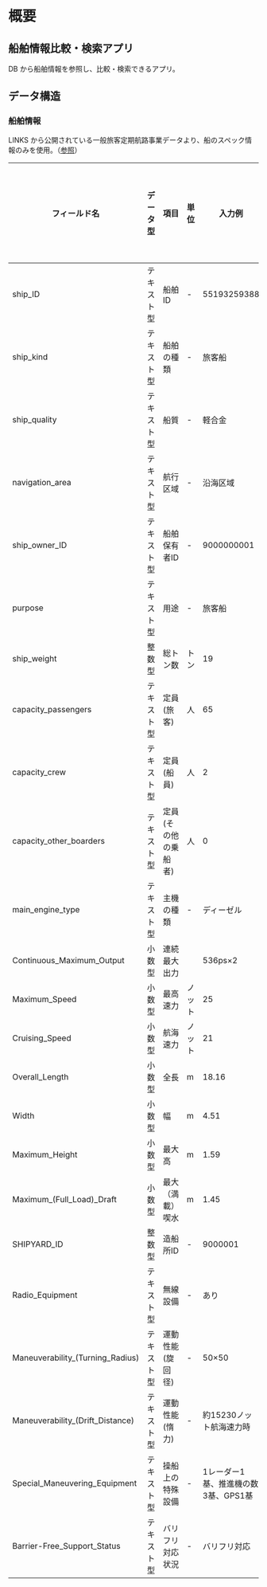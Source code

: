# 概要
## 船舶情報比較・検索アプリ
DB から船舶情報を参照し、比較・検索できるアプリ。

## データ構造
### 船舶情報
LINKS から公開されている一般旅客定期航路事業データより、船のスペック情報のみを使用。（[参照](https://docs.google.com/spreadsheets/d/1UQhn9uAUBD8RsCqH02kBl6HaVYcKM1GP/edit?gid=357426841#gid=357426841)）

| フィールド名 | データ型 | 項目 | 単位 | 入力例 | 秘匿化処理の有無 |
|---|---|---|---|---|---|
| ship_ID | テキスト型 | 船舶ID | - | 55193259388 | |
| ship_kind | テキスト型 | 船舶の種類 | - | 旅客船 | |
| ship_quality | テキスト型 | 船質 | - | 軽合金 | |
| navigation_area | テキスト型 | 航行区域 | - | 沿海区域 | |
| ship_owner_ID | テキスト型 | 船舶保有者ID | - | 9000000001 | |
| purpose | テキスト型 | 用途 | - | 旅客船 | |
| ship_weight | 整数型 | 総トン数 | トン | 19 | |
| capacity_passengers | テキスト型 | 定員(旅客) | 人 | 65 | |
| capacity_crew | テキスト型 | 定員(船員) | 人 | 2 | |
| capacity_other_boarders | テキスト型 | 定員(その他の乗船者) | 人 | 0 | |
| main_engine_type | テキスト型 | 主機の種類 | - | ディーゼル | |
| Continuous_Maximum_Output | 小数型 | 連続最大出力 | | 536ps×2 | |
| Maximum_Speed | 小数型 | 最高速力 | ノット | 25 | |
| Cruising_Speed | 小数型 | 航海速力 | ノット | 21 | |
| Overall_Length | 小数型 | 全長 | m | 18.16 | |
| Width | 小数型 | 幅 | m | 4.51 | |
| Maximum_Height | 小数型 | 最大高 | m | 1.59 | |
| Maximum_(Full_Load)_Draft | 小数型 | 最大（満載）喫水 | m | 1.45 | |
| SHIPYARD_ID | 整数型 | 造船所ID | - | 9000001 | |
| Radio_Equipment | テキスト型 | 無線設備 | - | あり | |
| Maneuverability_(Turning_Radius) | テキスト型 | 運動性能(旋回径) | - | 50×50 | |
| Maneuverability_(Drift_Distance) | テキスト型 | 運動性能(惰力) | - | 約15230ノット航海速力時 | |
| Special_Maneuvering_Equipment | テキスト型 | 操船上の特殊設備 | - | 1レーダー1基、推進機の数3基、GPS1基 | |
| Barrier-Free_Support_Status | テキスト型 | バリフリ対応状況 | - | バリフリ対応 | |